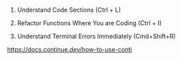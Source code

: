 1. Understand Code Sections (Ctrl + L)


2. Refactor Functions Where You are Coding (Ctrl + I)

3. Understand Terminal Errors Immediately (Cmd+Shift+R)


https://docs.continue.dev/how-to-use-conti